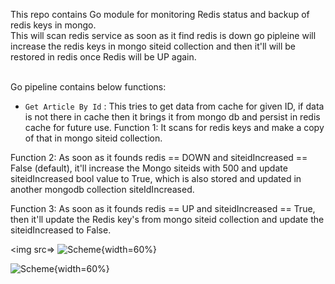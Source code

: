 This repo contains Go module for monitoring Redis status and backup of redis keys in mongo. 
<br>
This will scan redis service as soon as it find redis is down go pipleine will increase the redis keys in mongo siteid collection and then it'll will be restored in redis once Redis will be UP again.

<br>
Go pipeline contains below functions:
<br>

* `Get Article By Id` : This tries to get data from cache for given ID, if data is not there in cache then it brings it from mongo db and persist in redis cache for future use.
Function 1: It scans for redis keys and make a copy of that in mongo siteid collection. 
	
Function 2: As soon as it founds redis == DOWN and siteidIncreased == False (default), it'll increase the Mongo siteids with 500 and update siteidIncreased bool value to True, which is also stored and updated in another mongodb collection siteIdIncreased.
	
Function 3: As soon as it founds redis == UP and siteidIncreased == True, then it'll update the Redis key's from mongo siteid collection and update the siteidIncreased to False.

<img src=>
![Scheme](/GO-Learn/golang-samples/9-redis-Key-Increment/images/Redis_SiteID_Update_with_Mongo_1.png){width=60%}


![Scheme](GO-Learn/golang-samples/9-redis-Key-Increment/images/Redis_SiteID_Update_with_Mongo_1.png){width=60%}
